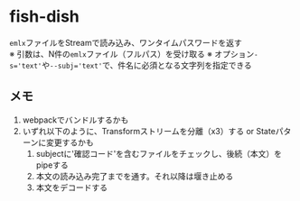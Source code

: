 # fish-dish

`emlx`ファイルをStreamで読み込み、ワンタイムパスワードを返す  
※ 引数は、N件の`emlx`ファイル（フルパス）を受け取る
※ オプション`-s='text'`や`--subj='text'`で、件名に必須となる文字列を指定できる

## メモ

1. webpackでバンドルするかも
1. いずれ以下のように、Transformストリームを分離（x3）する or Stateパターンに変更するかも
   1. subjectに'確認コード'を含むファイルをチェックし、後続（本文）をpipeする
   1. 本文の読み込み完了までを通す。それ以降は堰き止める
   1. 本文をデコードする
